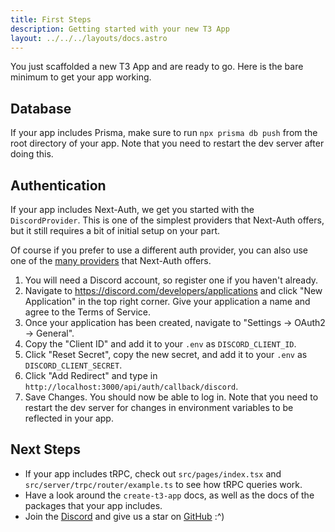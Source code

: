 ```yaml
---
title: First Steps
description: Getting started with your new T3 App
layout: ../../../layouts/docs.astro
---
```


You just scaffolded a new T3 App and are ready to go. Here is the bare minimum to get your app working.

## Database

If your app includes Prisma, make sure to run `npx prisma db push` from the root directory of your app. Note that you need to restart the dev server after doing this.

## Authentication

If your app includes Next-Auth, we get you started with the `DiscordProvider`. This is one of the simplest providers that Next-Auth offers, but it still requires a bit of initial setup on your part.

Of course if you prefer to use a different auth provider, you can also use one of the [many providers](https://next-auth.js.org/providers/) that Next-Auth offers.

1. You will need a Discord account, so register one if you haven't already.
2. Navigate to https://discord.com/developers/applications and click "New Application" in the top right corner. Give your application a name and agree to the Terms of Service.
3. Once your application has been created, navigate to "Settings → OAuth2 → General".
4. Copy the "Client ID" and add it to your `.env` as `DISCORD_CLIENT_ID`.
5. Click "Reset Secret", copy the new secret, and add it to your `.env` as `DISCORD_CLIENT_SECRET`.
6. Click "Add Redirect" and type in `http://localhost:3000/api/auth/callback/discord`.
7. Save Changes. You should now be able to log in. Note that you need to restart the dev server for changes in environment variables to be reflected in your app.

## Next Steps

* If your app includes tRPC, check out `src/pages/index.tsx` and `src/server/trpc/router/example.ts` to see how tRPC queries work.
* Have a look around the `create-t3-app` docs, as well as the docs of the packages that your app includes.
* Join the [Discord](https://t3.gg/discord) and give us a star on [GitHub](https://github.com/t3-oss/create-t3-app) :^)